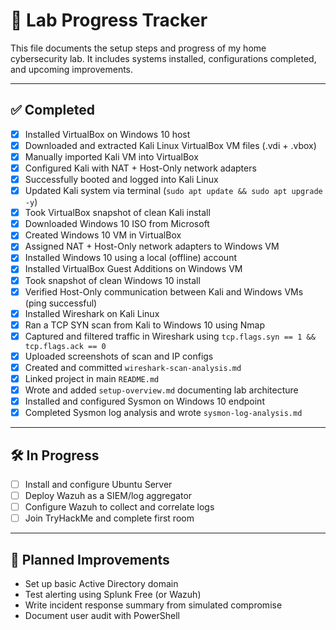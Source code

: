 # 🧪 Lab Progress Tracker

This file documents the setup steps and progress of my home cybersecurity lab. It includes systems installed, configurations completed, and upcoming improvements.

---

## ✅ Completed

- [x] Installed VirtualBox on Windows 10 host  
- [x] Downloaded and extracted Kali Linux VirtualBox VM files (.vdi + .vbox)  
- [x] Manually imported Kali VM into VirtualBox  
- [x] Configured Kali with NAT + Host-Only network adapters  
- [x] Successfully booted and logged into Kali Linux  
- [x] Updated Kali system via terminal (`sudo apt update && sudo apt upgrade -y`)  
- [x] Took VirtualBox snapshot of clean Kali install  
- [x] Downloaded Windows 10 ISO from Microsoft  
- [x] Created Windows 10 VM in VirtualBox  
- [x] Assigned NAT + Host-Only network adapters to Windows VM  
- [x] Installed Windows 10 using a local (offline) account  
- [x] Installed VirtualBox Guest Additions on Windows VM  
- [x] Took snapshot of clean Windows 10 install  
- [x] Verified Host-Only communication between Kali and Windows VMs (ping successful)  
- [x] Installed Wireshark on Kali Linux  
- [x] Ran a TCP SYN scan from Kali to Windows 10 using Nmap  
- [x] Captured and filtered traffic in Wireshark using `tcp.flags.syn == 1 && tcp.flags.ack == 0`  
- [x] Uploaded screenshots of scan and IP configs  
- [x] Created and committed `wireshark-scan-analysis.md`  
- [x] Linked project in main `README.md`  
- [x] Wrote and added `setup-overview.md` documenting lab architecture  
- [x] Installed and configured Sysmon on Windows 10 endpoint  
- [x] Completed Sysmon log analysis and wrote `sysmon-log-analysis.md`

---

## 🛠️ In Progress

- [ ] Install and configure Ubuntu Server  
- [ ] Deploy Wazuh as a SIEM/log aggregator  
- [ ] Configure Wazuh to collect and correlate logs  
- [ ] Join TryHackMe and complete first room  

---

## 🎯 Planned Improvements

- Set up basic Active Directory domain  
- Test alerting using Splunk Free (or Wazuh)  
- Write incident response summary from simulated compromise  
- Document user audit with PowerShell  

